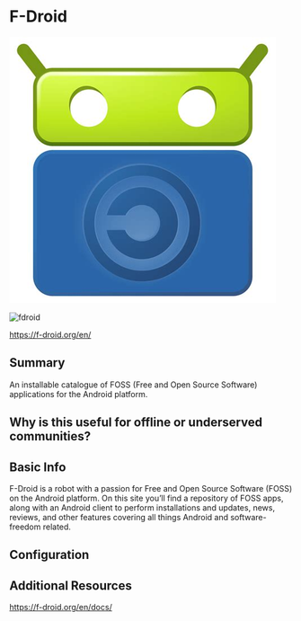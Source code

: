 # F-Droid

![Alt text](froid2.jpg)

![fdroid](https://forum.f-droid.org/uploads/default/original/2X/5/5054ffd158f73099d6e59268694f85de93feef50.png)


https://f-droid.org/en/

## Summary

An installable catalogue of FOSS (Free and Open Source Software) applications for the Android platform.

## Why is this useful for offline or underserved communities?


## Basic Info

F-Droid is a robot with a passion for Free and Open Source Software (FOSS) on the Android platform. On this site you’ll find a repository of FOSS apps, along with an Android client to perform installations and updates, news, reviews, and other features covering all things Android and software-freedom related.



## Configuration



## Additional Resources

https://f-droid.org/en/docs/
